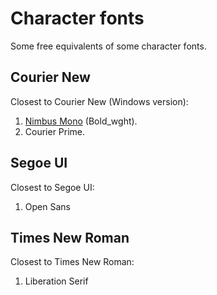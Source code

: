 # Character fonts

Some free equivalents of some character fonts.

## Courier New

Closest to Courier New (Windows version):

1. [Nimbus Mono](https://www.1001fonts.com/nimbus-mono-font.html) (Bold_wght).
2. Courier Prime.

## Segoe UI

Closest to Segoe UI:

1. Open Sans

## Times New Roman

Closest to Times New Roman:

1. Liberation Serif
